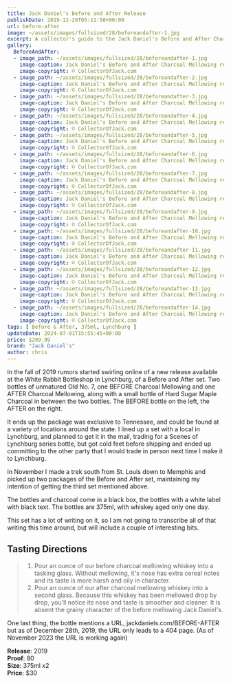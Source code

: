 ```yaml
---
title: Jack Daniel's Before and After Release
publishDate: 2019-12-29T05:11:58+00:00
url: before-after
image: ~/assets/images/fullsized/28/beforeandafter-1.jpg
excerpt: A collector's guide to the Jack Daniel's Before and After Charcoal Mellowing release 
gallery:
  BeforeAndAfter:
  - image_path: ~/assets/images/fullsized/28/beforeandafter-1.jpg
    image-caption: Jack Daniel's Before and After Charcoal Mellowing release
    image-copyright: © CollectorOfJack.com
  - image_path: ~/assets/images/fullsized/28/beforeandafter-2.jpg
    image-caption: Jack Daniel's Before and After Charcoal Mellowing release
    image-copyright: © CollectorOfJack.com
  - image_path: ~/assets/images/fullsized/28/beforeandafter-3.jpg
    image-caption: Jack Daniel's Before and After Charcoal Mellowing release
    image-copyright: © CollectorOfJack.com
  - image_path: ~/assets/images/fullsized/28/beforeandafter-4.jpg
    image-caption: Jack Daniel's Before and After Charcoal Mellowing release
    image-copyright: © CollectorOfJack.com
  - image_path: ~/assets/images/fullsized/28/beforeandafter-5.jpg
    image-caption: Jack Daniel's Before and After Charcoal Mellowing release
    image-copyright: © CollectorOfJack.com
  - image_path: ~/assets/images/fullsized/28/beforeandafter-6.jpg
    image-caption: Jack Daniel's Before and After Charcoal Mellowing release
    image-copyright: © CollectorOfJack.com
  - image_path: ~/assets/images/fullsized/28/beforeandafter-7.jpg
    image-caption: Jack Daniel's Before and After Charcoal Mellowing release
    image-copyright: © CollectorOfJack.com
  - image_path: ~/assets/images/fullsized/28/beforeandafter-8.jpg
    image-caption: Jack Daniel's Before and After Charcoal Mellowing release
    image-copyright: © CollectorOfJack.com
  - image_path: ~/assets/images/fullsized/28/beforeandafter-9.jpg
    image-caption: Jack Daniel's Before and After Charcoal Mellowing release
    image-copyright: © CollectorOfJack.com
  - image_path: ~/assets/images/fullsized/28/beforeandafter-10.jpg
    image-caption: Jack Daniel's Before and After Charcoal Mellowing release
    image-copyright: © CollectorOfJack.com
  - image_path: ~/assets/images/fullsized/28/beforeandafter-11.jpg
    image-caption: Jack Daniel's Before and After Charcoal Mellowing release
    image-copyright: © CollectorOfJack.com
  - image_path: ~/assets/images/fullsized/28/beforeandafter-12.jpg
    image-caption: Jack Daniel's Before and After Charcoal Mellowing release
    image-copyright: © CollectorOfJack.com
  - image_path: ~/assets/images/fullsized/28/beforeandafter-13.jpg
    image-caption: Jack Daniel's Before and After Charcoal Mellowing release
    image-copyright: © CollectorOfJack.com
  - image_path: ~/assets/images/fullsized/28/beforeandafter-14.jpg
    image-caption: Jack Daniel's Before and After Charcoal Mellowing release
    image-copyright: © CollectorOfJack.com
tags: [ Before & After, 375ml, Lynchburg ]
updateDate: 2024-07-01T15:55:45+00:00
price: $299.99
brand: "Jack Daniel's"
author: chris
---
```

In the fall of 2019 rumors started swirling online of a new release available at the White Rabbit Bottleshop in Lynchburg, of a Before and After set. Two bottles of unmatured Old No. 7, one BEFORE Charcoal Mellowing and one AFTER Charcoal Mellowing, along with a small bottle of Hard Sugar Maple Charcoal in between the two bottles. The BEFORE bottle on the left, the AFTER on the right.

It ends up the package was exclusive to Tennessee, and could be found at a variety of locations around the state. I lined up a set with a local in Lynchburg, and planned to get it in the mail, trading for a Scenes of Lynchburg series bottle, but got cold feet before shipping and ended up committing to the other party that I would trade in person next time I make it to Lynchburg.

In November I made a trek south from St. Louis down to Memphis and picked up two packages of the Before and After set, maintaining my intention of getting the third set mentioned above.

The bottles and charcoal come in a black box, the bottles with a white label with black text. The bottles are 375ml, with whiskey aged only one day.

This set has a lot of writing on it, so I am not going to transcribe all of that writing this time around, but will include a couple of interesting bits.

## Tasting Directions
   
> 1) Pour an ounce of our before charcoal mellowing whiskey into a tasking glass. Without mellowing, it's nose has extra cereal notes and its taste is more harsh and oily in character.  
> 2) Pour an ounce of our after charcoal mellowing whiskey into a second glass. Because this whiskey has been mellowed drop by drop, you'll notice its nose and taste is smoother and cleaner. It is absent the grainy character of the before mellowing Jack Daniel's.


One last thing, the bottle mentions a URL, jackdaniels.com/BEFORE-AFTER but as of December 28th, 2019, the URL only leads to a 404 page. (As of November 2023 the URL is working again)

**Release**: 2019  
**Proof**: 80   
**Size**: 375ml x2  
**Price**: $30  


